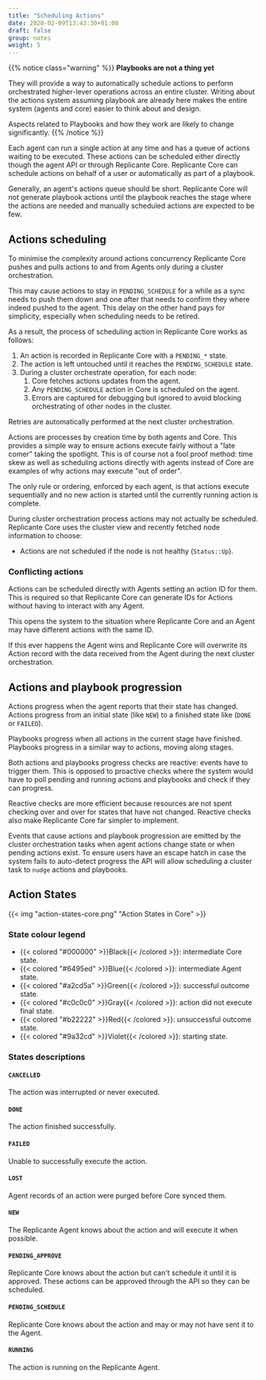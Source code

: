 ```yaml
---
title: "Scheduling Actions"
date: 2020-02-09T13:43:30+01:00
draft: false
group: notes
weight: 5
---
```


{{% notice class="warning" %}}
**Playbooks are not a thing yet**

They will provide a way to automatically schedule actions to perform orchestrated
higher-lever operations across an entire cluster.
Writing about the actions system assuming playbook are already here makes
the entire system (agents and core) easier to think about and design.

Aspects related to Playbooks and how they work are likely to change significantly.
{{% /notice %}}

Each agent can run a single action at any time and has a queue of actions waiting to be executed.
These actions can be scheduled either directly though the agent API or through Replicante Core.
Replicante Core can schedule actions on behalf of a user or automatically as part of a playbook.

Generally, an agent's actions queue should be short.
Replicante Core will not generate playbook actions until the playbook reaches the stage
where the actions are needed and manually scheduled actions are expected to be few.

## Actions scheduling

To minimise the complexity around actions concurrency Replicante Core pushes and pulls
actions to and from Agents only during a cluster orchestration.

This may cause actions to stay in `PENDING_SCHEDULE` for a while as a sync needs to push
them down and one after that needs to confirm they where indeed pushed to the agent.
This delay on the other hand pays for simplicity, especially when scheduling needs to be retired.

As a result, the process of scheduling action in Replicante Core works as follows:

  1. An action is recorded in Replicante Core with a `PENDING_*` state.
  2. The action is left untouched until it reaches the `PENDING_SCHEDULE` state.
  3. During a cluster orchestrate operation, for each node:
     1. Core fetches actions updates from the agent.
     2. Any `PENDING_SCHEDULE` action in Core is scheduled on the agent.
     3. Errors are captured for debugging but ignored to avoid blocking orchestrating of other
        nodes in the cluster.

Retries are automatically performed at the next cluster orchestration.

Actions are processes by creation time by both agents and Core. This provides a simple
way to ensure actions execute fairly without a "late comer" taking the spotlight.
This is of course not a fool proof method: time skew as well as scheduling actions
directly with agents instead of Core are examples of why actions may execute "out of order".

The only rule or ordering, enforced by each agent, is that actions execute sequentially and
no new action is started until the currently running action is complete.

During cluster orchestration process actions may not actually be scheduled.
Replicante Core uses the cluster view and recently fetched node information to choose:

* Actions are not scheduled if the node is not healthy (`Status::Up`).

### Conflicting actions

Actions can be scheduled directly with Agents setting an action ID for them.
This is required so that Replicante Core can generate IDs for Actions without
having to interact with any Agent.

This opens the system to the situation where Replicante Core and an Agent
may have different actions with the same ID.

If this ever happens the Agent wins and Replicante Core will overwrite its Action
record with the data received from the Agent during the next cluster orchestration.

## Actions and playbook progression

Actions progress when the agent reports that their state has changed.
Actions progress from an initial state (like `NEW`) to a finished state like (`DONE` or `FAILED`).

Playbooks progress when all actions in the current stage have finished.
Playbooks progress in a similar way to actions, moving along stages.

Both actions and playbooks progress checks are reactive: events have to trigger them.
This is opposed to proactive checks where the system would have to poll pending and running
actions and playbooks and check if they can progress.

Reactive checks are more efficient because resources are not spent checking
over and over for states that have not changed.
Reactive checks also make Replicante Core far simpler to implement.

Events that cause actions and playbook progression are emitted by the cluster orchestration
tasks when agent actions change state or when pending actions exist.
To ensure users have an escape hatch in case the system fails to auto-detect
progress the API will allow scheduling a cluster task to `nudge` actions and playbooks.

## Action States

{{< img "action-states-core.png" "Action States in Core" >}}

### State colour legend

* {{< colored "#000000" >}}Black{{< /colored >}}: intermediate Core state.
* {{< colored "#6495ed" >}}Blue{{< /colored >}}: intermediate Agent state.
* {{< colored "#a2cd5a" >}}Green{{< /colored >}}: successful outcome state.
* {{< colored "#c0c0c0" >}}Gray{{< /colored >}}: action did not execute final state.
* {{< colored "#b22222" >}}Red{{< /colored >}}: unsuccessful outcome state.
* {{< colored "#9a32cd" >}}Violet{{< /colored >}}: starting state.

### States descriptions

#### `CANCELLED`

The action was interrupted or never executed.

#### `DONE`

The action finished successfully.

#### `FAILED`

Unable to successfully execute the action.

#### `LOST`

Agent records of an action were purged before Core synced them.

#### `NEW`

The Replicante Agent knows about the action and will execute it when possible.

#### `PENDING_APPROVE`

Replicante Core knows about the action but can't schedule it until it is approved.
These actions can be approved through the API so they can be scheduled.

#### `PENDING_SCHEDULE`

Replicante Core knows about the action and may or may not have sent it to the Agent.

#### `RUNNING`

The action is running on the Replicante Agent.
